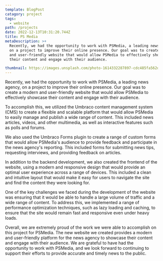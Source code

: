 ```yaml
---
template: BlogPost
catagory: project
tags:
  - website
path: /projects
date: 2022-12-13T10:31:20.744Z
title: PS Media
metaDescription: >+
  Recently, we had the opportunity to work with PSMedia, a leading news agency,
  on a project to improve their online presence. Our goal was to create a modern
  and user-friendly website that would allow PSMedia to effectively showcase
  their content and engage with their audience.

thumbnail: https://images.unsplash.com/photo-1614332287897-cdc485fa562d?ixlib=rb-4.0.3&ixid=MnwxMjA3fDB8MHxwaG90by1wYWdlfHx8fGVufDB8fHx8&auto=format&fit=crop&w=1170&q=80
---
```

<!--StartFragment-->

Recently, we had the opportunity to work with PSMedia, a leading news agency, on a project to improve their online presence. Our goal was to create a modern and user-friendly website that would allow PSMedia to effectively showcase their content and engage with their audience.

To accomplish this, we utilized the Umbraco content management system (CMS) to create a flexible and scalable platform that would allow PSMedia to easily manage and publish a wide range of content. This included news articles, videos, and other multimedia, as well as interactive features such as polls and forums.

We also used the Umbraco Forms plugin to create a range of custom forms that would allow PSMedia's audience to provide feedback and participate in the news agency's reporting. This included forms for submitting news tips, requesting interviews, and providing feedback on articles.

In addition to the backend development, we also created the frontend of the website, using a modern and responsive design that would provide an optimal user experience across a range of devices. This included a clean and intuitive layout that would make it easy for users to navigate the site and find the content they were looking for.

One of the key challenges we faced during the development of the website was ensuring that it would be able to handle a large volume of traffic and a wide range of content. To address this, we implemented a range of performance optimization techniques, such as lazy loading and caching, to ensure that the site would remain fast and responsive even under heavy loads.

Overall, we are extremely proud of the work we were able to accomplish on this project for PSMedia. The new website we created provides a modern and user-friendly platform for the news agency to showcase their content and engage with their audience. We are grateful to have had the opportunity to work with PSMedia, and we look forward to continuing to support their efforts to provide accurate and timely news to the public.

<!--EndFragment-->